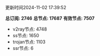 更新时间2024-11-02 17:39:52

**总订阅: 2746**
**总节点: 17687**
**有效节点: 7507**
- v2ray节点: 4748
- ss节点: 1650
- trojan节点: 1103
- ssr节点: 6
